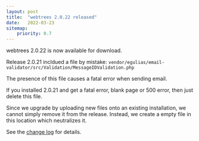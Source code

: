 ```yaml
---
layout: post
title:  "webtrees 2.0.22 released"
date:   2022-03-23
sitemap:
    priority: 0.7
---
```


webtrees 2.0.22 is now available for download.

Release 2.0.21 incldued a file by mistake:
`vendor/egulias/email-validator/src/Validation/MessageIDValidation.php`

The presence of this file causes a fatal error when sending email.

If you installed 2.0.21 and get a fatal error, blank page or 500 error, then just delete this file.

Since we upgrade by uploading new files onto an existing installation, we cannot
simply remove it from the release.  Instead, we create a empty file in this location
which neutralizes it.

See the [change log](https://github.com/fisharebest/webtrees/compare/2.0.21...2.0.22) for details.
